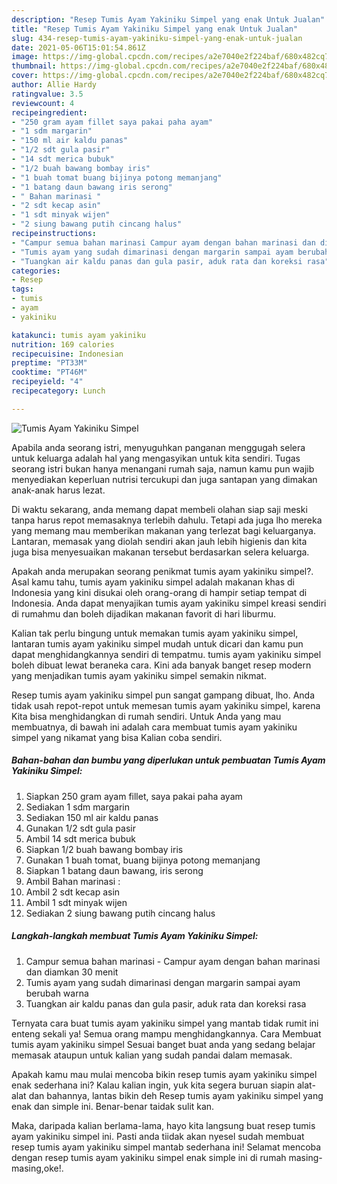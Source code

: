 ```yaml
---
description: "Resep Tumis Ayam Yakiniku Simpel yang enak Untuk Jualan"
title: "Resep Tumis Ayam Yakiniku Simpel yang enak Untuk Jualan"
slug: 434-resep-tumis-ayam-yakiniku-simpel-yang-enak-untuk-jualan
date: 2021-05-06T15:01:54.861Z
image: https://img-global.cpcdn.com/recipes/a2e7040e2f224baf/680x482cq70/tumis-ayam-yakiniku-simpel-foto-resep-utama.jpg
thumbnail: https://img-global.cpcdn.com/recipes/a2e7040e2f224baf/680x482cq70/tumis-ayam-yakiniku-simpel-foto-resep-utama.jpg
cover: https://img-global.cpcdn.com/recipes/a2e7040e2f224baf/680x482cq70/tumis-ayam-yakiniku-simpel-foto-resep-utama.jpg
author: Allie Hardy
ratingvalue: 3.5
reviewcount: 4
recipeingredient:
- "250 gram ayam fillet saya pakai paha ayam"
- "1 sdm margarin"
- "150 ml air kaldu panas"
- "1/2 sdt gula pasir"
- "14 sdt merica bubuk"
- "1/2 buah bawang bombay iris"
- "1 buah tomat buang bijinya potong memanjang"
- "1 batang daun bawang iris serong"
- " Bahan marinasi "
- "2 sdt kecap asin"
- "1 sdt minyak wijen"
- "2 siung bawang putih cincang halus"
recipeinstructions:
- "Campur semua bahan marinasi Campur ayam dengan bahan marinasi dan diamkan 30 menit"
- "Tumis ayam yang sudah dimarinasi dengan margarin sampai ayam berubah warna"
- "Tuangkan air kaldu panas dan gula pasir, aduk rata dan koreksi rasa"
categories:
- Resep
tags:
- tumis
- ayam
- yakiniku

katakunci: tumis ayam yakiniku 
nutrition: 169 calories
recipecuisine: Indonesian
preptime: "PT33M"
cooktime: "PT46M"
recipeyield: "4"
recipecategory: Lunch

---
```



![Tumis Ayam Yakiniku Simpel](https://img-global.cpcdn.com/recipes/a2e7040e2f224baf/680x482cq70/tumis-ayam-yakiniku-simpel-foto-resep-utama.jpg)

Apabila anda seorang istri, menyuguhkan panganan menggugah selera untuk keluarga adalah hal yang mengasyikan untuk kita sendiri. Tugas seorang istri bukan hanya menangani rumah saja, namun kamu pun wajib menyediakan keperluan nutrisi tercukupi dan juga santapan yang dimakan anak-anak harus lezat.

Di waktu  sekarang, anda memang dapat membeli olahan siap saji meski tanpa harus repot memasaknya terlebih dahulu. Tetapi ada juga lho mereka yang memang mau memberikan makanan yang terlezat bagi keluarganya. Lantaran, memasak yang diolah sendiri akan jauh lebih higienis dan kita juga bisa menyesuaikan makanan tersebut berdasarkan selera keluarga. 



Apakah anda merupakan seorang penikmat tumis ayam yakiniku simpel?. Asal kamu tahu, tumis ayam yakiniku simpel adalah makanan khas di Indonesia yang kini disukai oleh orang-orang di hampir setiap tempat di Indonesia. Anda dapat menyajikan tumis ayam yakiniku simpel kreasi sendiri di rumahmu dan boleh dijadikan makanan favorit di hari liburmu.

Kalian tak perlu bingung untuk memakan tumis ayam yakiniku simpel, lantaran tumis ayam yakiniku simpel mudah untuk dicari dan kamu pun dapat menghidangkannya sendiri di tempatmu. tumis ayam yakiniku simpel boleh dibuat lewat beraneka cara. Kini ada banyak banget resep modern yang menjadikan tumis ayam yakiniku simpel semakin nikmat.

Resep tumis ayam yakiniku simpel pun sangat gampang dibuat, lho. Anda tidak usah repot-repot untuk memesan tumis ayam yakiniku simpel, karena Kita bisa menghidangkan di rumah sendiri. Untuk Anda yang mau membuatnya, di bawah ini adalah cara membuat tumis ayam yakiniku simpel yang nikamat yang bisa Kalian coba sendiri.

<!--inarticleads1-->

##### Bahan-bahan dan bumbu yang diperlukan untuk pembuatan Tumis Ayam Yakiniku Simpel:

1. Siapkan 250 gram ayam fillet, saya pakai paha ayam
1. Sediakan 1 sdm margarin
1. Sediakan 150 ml air kaldu panas
1. Gunakan 1/2 sdt gula pasir
1. Ambil 14 sdt merica bubuk
1. Siapkan 1/2 buah bawang bombay iris
1. Gunakan 1 buah tomat, buang bijinya potong memanjang
1. Siapkan 1 batang daun bawang, iris serong
1. Ambil  Bahan marinasi :
1. Ambil 2 sdt kecap asin
1. Ambil 1 sdt minyak wijen
1. Sediakan 2 siung bawang putih cincang halus




<!--inarticleads2-->

##### Langkah-langkah membuat Tumis Ayam Yakiniku Simpel:

1. Campur semua bahan marinasi - Campur ayam dengan bahan marinasi dan diamkan 30 menit
1. Tumis ayam yang sudah dimarinasi dengan margarin sampai ayam berubah warna
1. Tuangkan air kaldu panas dan gula pasir, aduk rata dan koreksi rasa




Ternyata cara buat tumis ayam yakiniku simpel yang mantab tidak rumit ini enteng sekali ya! Semua orang mampu menghidangkannya. Cara Membuat tumis ayam yakiniku simpel Sesuai banget buat anda yang sedang belajar memasak ataupun untuk kalian yang sudah pandai dalam memasak.

Apakah kamu mau mulai mencoba bikin resep tumis ayam yakiniku simpel enak sederhana ini? Kalau kalian ingin, yuk kita segera buruan siapin alat-alat dan bahannya, lantas bikin deh Resep tumis ayam yakiniku simpel yang enak dan simple ini. Benar-benar taidak sulit kan. 

Maka, daripada kalian berlama-lama, hayo kita langsung buat resep tumis ayam yakiniku simpel ini. Pasti anda tiidak akan nyesel sudah membuat resep tumis ayam yakiniku simpel mantab sederhana ini! Selamat mencoba dengan resep tumis ayam yakiniku simpel enak simple ini di rumah masing-masing,oke!.


